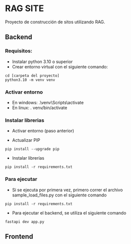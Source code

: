 # RAG SITE

Proyecto de construcción de sitos utilizando RAG.


## Backend

### Requisitos:

- Instalar python 3.10 o superior
- Crear entorno virtual con el siguiente comando:

```
cd [carpeta del proyecto]
python3.10 -m venv venv
```

### Activar entorno

- En windows: .\venv\Scripts\activate
- En linux: . venv/bin/activate

### Instalar librerias

- Activar entorno (paso anterior)

- Actualizar PIP

```
pip install --upgrade pip
```

- Instalar librerías

```
pip install -r requirements.txt
```

### Para ejecutar


- Si se ejecuta por primera vez, primero correr el archivo sample_load_files.py con el siguiente comando
```
pip install -r requirements.txt
```

- Para ejecutar el backend, se utiliza el siguiente comando
```
fastapi dev app.py
```


## Frontend

